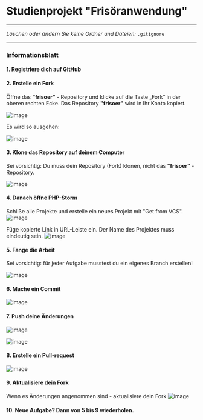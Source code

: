 # Studienprojekt "Frisöranwendung"

---

_Löschen oder ändern Sie keine Ordner und Dateien:_
`.gitignore`

---

### Informationsblatt

#### 1. Registriere dich auf GitHub
#### 2. Erstelle ein Fork

Öffne das **"frisoer"** - Repository und klicke auf die Taste „Fork“ in der oberen rechten Ecke. Das Repository **"frisoer"** wird in Ihr Konto kopiert.

![image](https://user-images.githubusercontent.com/57729597/217553607-06c20678-89b9-47f7-8763-eb8a46e2c939.png)

Es wird so ausgehen:

![image](https://user-images.githubusercontent.com/57729597/217553955-9e10d673-5160-4e24-8866-9a7447f5f4c7.png)

#### 3. Klone das Repository auf deinem Computer
Sei vorsichtig: Du muss dein Repository (Fork) klonen, nicht das **"frisoer"** - Repository.

![image](https://user-images.githubusercontent.com/57729597/217555635-49bceee1-d385-47f5-aeaa-a315c4601e66.png)

#### 4. Danach öffne PHP-Storm

Schliße alle Projekte und erstelle ein neues Projekt mit "Get from VCS". 
![image](https://user-images.githubusercontent.com/57729597/217557820-6f26d299-efa9-4317-b6eb-16742fba7b67.png)

Füge kopierte Link in URL-Leiste ein. Der Name des Projektes muss eindeutig sein.
![image](https://user-images.githubusercontent.com/57729597/217558147-230fd074-c4f8-4cfb-896a-4880147c41e6.png)

#### 5. Fange die Arbeit
Sei vorsichtig: für jeder Aufgabe musstest du ein eigenes Branch erstellen!

![image](https://user-images.githubusercontent.com/57729597/217560873-151a1ce9-9cfd-49d8-a220-09e682786556.png)

#### 6. Mache ein Commit
![image](https://user-images.githubusercontent.com/57729597/217561712-2abb2014-8717-43d0-a066-46510bfa22a2.png)

#### 7. Push deine Änderungen
![image](https://user-images.githubusercontent.com/57729597/217562160-f27607cc-713e-416c-a589-352ace00407a.png)

![image](https://user-images.githubusercontent.com/57729597/217562469-63effc3d-bdb8-4861-a905-e5f2f0683c2d.png)

#### 8. Erstelle ein Pull-request
![image](https://user-images.githubusercontent.com/57729597/217607681-c14645a9-41b5-4009-9ca2-9b9591d44028.png)

#### 9. Aktualisiere dein Fork
Wenn es Änderungen angenommen sind - aktualisiere dein Fork
![image](https://user-images.githubusercontent.com/57729597/217608511-39bfc5f7-f09e-4986-b78e-747c1cdae3a4.png)

#### 10. Neue Aufgabe? Dann von 5 bis 9 wiederholen.